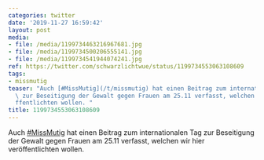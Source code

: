 ```yaml
---
categories: twitter
date: '2019-11-27 16:59:42'
layout: post
media:
- file: /media/1199734463216967681.jpg
- file: /media/1199734500206555141.jpg
- file: /media/1199734541944074241.jpg
ref: https://twitter.com/schwarzlichtwue/status/1199734553063108609
tags:
- missmutig
teaser: "Auch [#MissMutig](/t/missmutig) hat einen Beitrag zum internationalen Tag\
  \ zur Beseitigung der Gewalt gegen Frauen am 25.11 verfasst, welchen wir hier ver\xF6\
  ffentlichten wollen. "
title: 1199734553063108609
---
```

Auch [#MissMutig](/t/missmutig) hat einen Beitrag zum internationalen Tag zur Beseitigung der Gewalt gegen Frauen am 25.11 verfasst, welchen wir hier veröffentlichten wollen. 